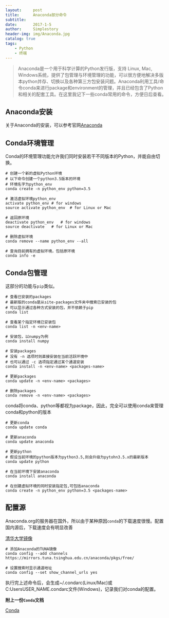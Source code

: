 ```yaml
---
layout:     post
title:      Anaconda部分命令
subtitle:   
date:       2017-1-5
author:     Simplestory
header-img: img/Anaconda.jpg
catalog: true
tags:
    - Python
    - 终端
---
```


>Anaconda是一个用于科学计算的Python发行版，支持 Linux, Mac, Windows系统，提供了包管理与环境管理的功能，可以很方便地解决多版本python并存、切换以及各种第三方包安装问题。Anaconda利用工具/命令conda来进行package和environment的管理，并且已经包含了Python和相关的配套工具。在这里我记下一些conda常用的命令，方便日后查看。

## Anaconda安装

关于Anaconda的安装，可以参考官网[Anaconda](https://www.anaconda.com/download/)

## Conda环境管理

Conda的环境管理功能允许我们同时安装若干不同版本的Python，并能自由切换。

```
# 创建一个新的虚拟Python环境
# 以下命令创建一个python3.5版本的环境
# 环境名字为python_env
conda create -n python_env python=3.5

# 激活虚拟环境python_env
activate python_env # for windows
source activate python_env  # for Linux or Mac

# 返回原环境
deactivate python_env   # for windows
source deactivate   # for Linux or Mac

# 删除虚拟环境
conda remove --name python_env --all

# 查询目前拥有的虚拟环境，包括原环境
conda info -e
```

## Conda包管理

这部分的功能与`pip`类似。

```
# 查看已安装的packages
# 最新版的conda是从site-packages文件夹中搜索已安装的包
# 可以显示通过各种方式安装的包，并不依赖于pip
conda list

# 查看某个指定环境已安装包
conda list -n <env-name>

# 安装包，以numpy为例
conda install numpy

# 安装packages
# 没有 -n 选项时则直接安装在当前活跃环境中
# 也可以通过 -c 选项指定通过某个通道安装
conda install -n <env-name> <packages-name>

# 更新packages
conda update -n <env-name> <packages>

# 删除packages
conda remove -n <env-name> <packages>
```

conda将conda、python等都视为package，因此，完全可以使用conda来管理conda和python的版本

```
# 更新conda
conda update conda

# 更新anaconda
conda update anaconda

# 更新python
# 假设当前环境的python版本为python3.5,则会升级为pytohn3.5.x的最新版本
conda update python

# 在当前环境下安装anaconda
conda install anaconda

# 在创建虚拟环境的同时安装指定包,可包括anaconda
conda create -n python_env python=3.5 <packages-name>
```

## 配置源

Anaconda.org的服务器在国外，所以由于某种原因`conda`的下载速度很慢。配置国内源后，下载速度会有明显改善

[清华大学镜像](https://mirrors.tuna.tsinghua.edu.cn/anaconda/pkgs/free/)

```
# 添加Anaconda的TUNA镜像
conda config --add channels https://mirrors.tuna.tsinghua.edu.cn/anaconda/pkgs/free/
 
# 设置搜索时显示通道地址
conda config --set show_channel_urls yes
```

执行完上述命令后，会生成~/.condarc(Linux/Mac)或C:UsersUSER_NAME.condarc文件(Windows)，记录我们对conda的配置。


**附上一份`Conda`文档**

[Conda](https://conda.io/docs/user-guide/index.html)